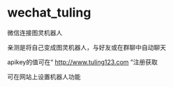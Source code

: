 # wechat_tuling

微信连接图灵机器人

亲测是将自己变成图灵机器人，与好友或在群聊中自动聊天

apikey的值可在“ http://www.tuling123.com ”注册获取

可在网站上设置机器人功能

